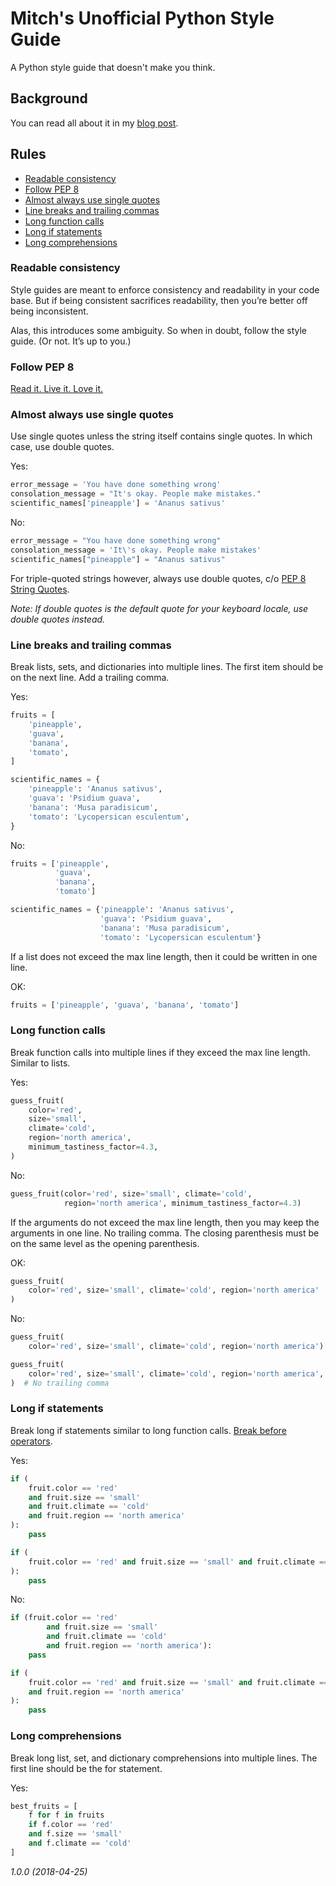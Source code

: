 # Mitch's Unofficial Python Style Guide

A Python style guide that doesn't make you think.

## Background

You can read all about it in my [blog post](https://mitchel.me/2018/mitchs-unofficial-python-style-guide/).

## Rules
* [Readable consistency](#readable-consistency)
* [Follow PEP 8](#follow-pep-8)
* [Almost always use single quotes](#almost-always-use-single-quotes)
* [Line breaks and trailing commas](#line-breaks-and-trailing-commas)
* [Long function calls](#long-function-calls)
* [Long if statements](#long-if-statements)
* [Long comprehensions](#long-comprehensions)

### Readable consistency
Style guides are meant to enforce consistency and readability in your code base. But if being consistent sacrifices readability, then you’re better off being inconsistent.

Alas, this introduces some ambiguity. So when in doubt, follow the style guide. (Or not. It’s up to you.)

### Follow PEP 8
[Read it. Live it. Love it.](https://www.python.org/dev/peps/pep-0008/)

### Almost always use single quotes
Use single quotes unless the string itself contains single quotes. In which case, use double quotes.

Yes:
```python
error_message = 'You have done something wrong'
consolation_message = "It's okay. People make mistakes."
scientific_names['pineapple'] = 'Ananus sativus'
```

No:
```python
error_message = "You have done something wrong"
consolation_message = 'It\'s okay. People make mistakes'
scientific_names["pineapple"] = "Ananus sativus"
```

For triple-quoted strings however, always use double quotes, c/o [PEP 8 String Quotes](https://www.python.org/dev/peps/pep-0008/#string-quotes).

_Note: If double quotes is the default quote for your keyboard locale, use double quotes instead._

### Line breaks and trailing commas
Break lists, sets, and dictionaries into multiple lines. The first item should be on the next line. Add a trailing comma.

Yes:
```python
fruits = [
    'pineapple',
    'guava',
    'banana',
    'tomato',
]

scientific_names = {
    'pineapple': 'Ananus sativus',
    'guava': 'Psidium guava',
    'banana': 'Musa paradisicum',
    'tomato': 'Lycopersican esculentum',
}
```

No:
```python
fruits = ['pineapple',
          'guava',
          'banana',
          'tomato']

scientific_names = {'pineapple': 'Ananus sativus',
                    'guava': 'Psidium guava',
                    'banana': 'Musa paradisicum',
                    'tomato': 'Lycopersican esculentum'}

```

If a list does not exceed the max line length, then it could be written in one line.

OK:
```python
fruits = ['pineapple', 'guava', 'banana', 'tomato']
```

### Long function calls
Break function calls into multiple lines if they exceed the max line length. Similar to lists.

Yes:
```python
guess_fruit(
    color='red',
    size='small',
    climate='cold',
    region='north america',
    minimum_tastiness_factor=4.3,
)
```

No:
```python
guess_fruit(color='red', size='small', climate='cold',
            region='north america', minimum_tastiness_factor=4.3)
```

If the arguments do not exceed the max line length, then you may keep the arguments in one line. No trailing comma. The closing parenthesis must be on the same level as the opening parenthesis.

OK:
```python
guess_fruit(
    color='red', size='small', climate='cold', region='north america'
)
```

No:
```python
guess_fruit(
    color='red', size='small', climate='cold', region='north america')

guess_fruit(
    color='red', size='small', climate='cold', region='north america',
)  # No trailing comma
```

### Long if statements
Break long if statements similar to long function calls. [Break before operators](https://www.python.org/dev/peps/pep-0008/#should-a-line-break-before-or-after-a-binary-operator).

Yes:
```python
if (
    fruit.color == 'red'
    and fruit.size == 'small'
    and fruit.climate == 'cold'
    and fruit.region == 'north america'
):
    pass

if (
    fruit.color == 'red' and fruit.size == 'small' and fruit.climate == 'cold'
):
    pass
```

No:
```python
if (fruit.color == 'red'
        and fruit.size == 'small'
        and fruit.climate == 'cold'
        and fruit.region == 'north america'):
    pass

if (
    fruit.color == 'red' and fruit.size == 'small' and fruit.climate == 'cold'
    and fruit.region == 'north america'
):
    pass
```

### Long comprehensions
Break long list, set, and dictionary comprehensions into multiple lines. The first line should be the for statement.

Yes:
```python
best_fruits = [
    f for f in fruits
    if f.color == 'red'
    and f.size == 'small'
    and f.climate == 'cold'
]
```

_1.0.0 (2018-04-25)_

